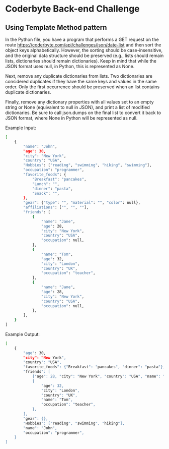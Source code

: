 # Coderbyte Back-end Challenge

## Using Template Method pattern

In the Python file, you have a program that performs a GET request on the route https://coderbyte.com/api/challenges/json/date-list and then sort the object keys alphabetically. However, the sorting should be case-insensitive, and the original data structure should be preserved (e.g., lists should remain lists, dictionaries should remain dictionaries). Keep in mind that while the JSON format uses null, in Python, this is represented as None.

Next, remove any duplicate dictionaries from lists. Two dictionaries are considered duplicates if they have the same keys and values in the same order. Only the first occurrence should be preserved when an list contains duplicate dictionaries.

Finally, remove any dictionary properties with all values set to an empty string or None (equivalent to null in JSON), and print a list of modified dictionaries. Be sure to call json.dumps on the final list to convert it back to JSON format, where None in Python will be represented as null.

Example Input:
```bash
[
    {
        "name": "John",
        "age": 30,
        "city": "New York",
        "country": "USA",
        "Hobbies": ["reading", "swimming", "hiking", "swimming"],
        "occupation": "programmer",
        "favorite_foods": {
            "Breakfast": "pancakes",
            "Lunch": "",
            "dinner": "pasta",
            "Snack": "",
        },
        "gear": {"type": "", "material": "", "color": null},
        "affiliations": ["", "", ""],
        "friends": [
            {
                "name": "Jane",
                "age": 28,
                "city": "New York",
                "country": "USA",
                "occupation": null,
            },
            {
                "name": "Tom",
                "age": 32,
                "city": "London",
                "country": "UK",
                "occupation": "teacher",
            },
            {
                "name": "Jane",
                "age": 28,
                "city": "New York",
                "country": "USA",
                "occupation": null,
            },
        ],
    }
]
```


Example Output:
```bash
[
    {
        "age": 30,
        "city": "New York",
        "country": "USA",
        "favorite_foods": {"Breakfast": "pancakes", "dinner": "pasta"},
        "friends": [
            {"age": 28, "city": "New York", "country": "USA", "name": "Jane"},
            {
                "age": 32,
                "city": "London",
                "country": "UK",
                "name": "Tom",
                "occupation": "teacher",
            },
        ],
        "gear": {},
        "Hobbies": ["reading", "swimming", "hiking"],
        "name": "John",
        "occupation": "programmer",
    }
]
```
